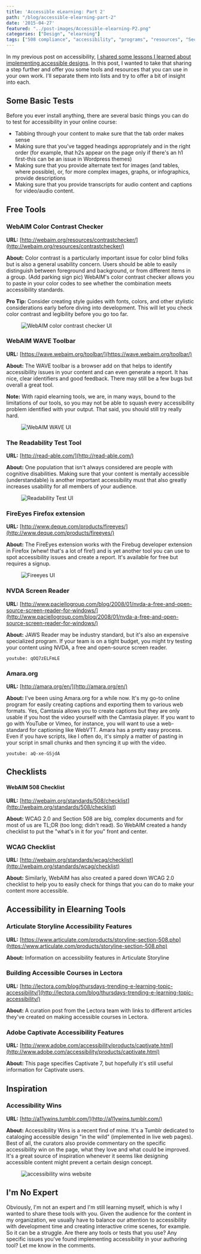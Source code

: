 ```yaml
---
title: 'Accessible eLearning: Part 2'
path: "/blog/accessible-elearning-part-2"
date: '2015-04-27'
featured: "../post-images/Accessible-elearning-P2.png"
categories: ["Design", "elearning"]
tags: ["508 compliance", "accessibility", "programs", "resources", "Section 508", "tools"]
---
```


In my previous post on accessibility, [I shared some lessons I learned about implementing accessible designs](/blog/accessible-elearning-lessons-learned-part-1/ "Accessible eLearning: Lessons Learned Part 1"). In this post, I wanted to take that sharing a step further and offer you some tools and resources that you can use in your own work. I'll separate them into lists and try to offer a bit of insight into each.

## Some Basic Tests

Before you ever install anything, there are several basic things you can do to test for accessibility in your online course:

*   Tabbing through your content to make sure that the tab order makes sense
*   Making sure that you've tagged headings appropriately and in the right order (for example, that h2s appear on the page only if there's an h1 first-this can be an issue in Wordpress themes)
*   Making sure that you provide alternate text for images (and tables, where possible), or, for more complex images, graphs, or infographics, provide descriptions
*   Making sure that you provide transcripts for audio content and captions for video/audio content.


## Free Tools

### WebAIM Color Contrast Checker

**URL:** [http://webaim.org/resources/contrastchecker/](http://webaim.org/resources/contrastchecker/)

**About:** Color contrast is a particularly important issue for color blind folks but is also a general usability concern. Users should be able to easily distinguish between foreground and background, or from different items in a group. (Add parking sign pic) WebAIM's color contrast checker allows you to paste in your color codes to see whether the combination meets accessibility standards.

**Pro Tip:** Consider creating style guides with fonts, colors, and other stylistic considerations early before diving into development. This will let you check color contrast and legibility before you go too far.

<figure>
  <img src="../post-images/colorcontrast-checker.png" alt="WebAIM color contrast checker UI" />
</figure>

### WebAIM WAVE Toolbar

**URL:** [https://wave.webaim.org/toolbar/](https://wave.webaim.org/toolbar/)

**About:** The WAVE toolbar is a browser add on that helps to identify accessibility issues in your content and can even generate a report. It has nice, clear identifiers and good feedback. There may still be a few bugs but overall a great tool.

**Note:** With rapid elearning tools, we are, in many ways, bound to the limitations of our tools, so you may not be able to squash every accessibility problem identified with your output. That said, you should still try really hard.

<figure>
  <img src="../post-images/WAVEToolbar.png" alt="WebAIM WAVE UI" />
</figure>

### The Readability Test Tool

**URL:** [http://read-able.com/](http://read-able.com/)

**About:** One population that isn't always considered are people with cognitive disabilities. Making sure that your content is mentally accessible (understandable) is another important accessibility must that also greatly increases usability for all members of your audience.

<figure>
  <img src="../post-images/ReadbilityTestTool.png" alt="Readability Test UI" />
</figure>

### FireEyes Firefox extension

**URL:** [http://www.deque.com/products/fireeyes/](http://www.deque.com/products/fireeyes/)

**About:** The FireEyes extension works with the Firebug developer extension in Firefox (whew! that's a lot of fire!) and is yet another tool you can use to spot accessibility issues and create a report. It's available for free but requires a signup.

<figure>
  <img src="../post-images/Fireeyes.jpg" alt="Fireeyes UI" />
</figure>

### NVDA Screen Reader

**URL:** [http://www.paciellogroup.com/blog/2008/01/nvda-a-free-and-open-source-screen-reader-for-windows/](http://www.paciellogroup.com/blog/2008/01/nvda-a-free-and-open-source-screen-reader-for-windows/)

**About:** JAWS Reader may be industry standard, but it's also an expensive specialized program. If your team is on a tight budget, you might try testing your content using NVDA, a free and open-source screen reader.

`youtube: qOQ7zELFmLE`

### Amara.org

**URL:** [http://amara.org/en/](http://amara.org/en/)

**About:** I've been using Amara.org for a while now. It's my go-to online program for easily creating captions and exporting them to various web formats. Yes, Camtasia allows you to create captions but they are only usable if you host the video yourself with the Camtasia player. If you want to go with YouTube or Vimeo, for instance, you will want to use a web-standard for captioning like WebVTT. Amara has a pretty easy process. Even if you have scripts, like I often do, it's simply a matter of pasting in your script in small chunks and then syncing it up with the video.

`youtube: aQ-xe-GSjdA`

## Checklists

#### WebAIM 508 Checklist

**URL:** [http://webaim.org/standards/508/checklist](http://webaim.org/standards/508/checklist)

**About:** WCAG 2.0 and Section 508 are big, complex documents and for most of us are TL;DR (too long; didn't read). So WebAIM created a handy checklist to put the "what's in it for you" front and center.

### WCAG Checklist

**URL:** [http://webaim.org/standards/wcag/checklist](http://webaim.org/standards/wcag/checklist)

**About:** Similarly, WebAIM has also created a pared down WCAG 2.0 checklist to help you to easily check for things that you can do to make your content more accessible.

## Accessibility in Elearning Tools

### Articulate Storyline Accessibility Features

**URL:** [https://www.articulate.com/products/storyline-section-508.php](https://www.articulate.com/products/storyline-section-508.php)

**About:** Information on accessibility features in Articulate Storyline

### Building Accessible Courses in Lectora

**URL:** [http://lectora.com/blog/thursdays-trending-e-learning-topic-accessibility/](http://lectora.com/blog/thursdays-trending-e-learning-topic-accessibility/)

**About:** A curation post from the Lectora team with links to different articles they've created on making accessible courses in Lectora.

### Adobe Captivate Accessibility Features

**URL:** [http://www.adobe.com/accessibility/products/captivate.html](http://www.adobe.com/accessibility/products/captivate.html)

**About:** This page specifies Captivate 7, but hopefully it's still useful information for Captivate users.

## Inspiration

### Accessibility Wins

**URL:** [http://a11ywins.tumblr.com/](http://a11ywins.tumblr.com/)

**About:** Accessibility Wins is a recent find of mine. It's a Tumblr dedicated to cataloging accessible design "in the wild" (implemented in live web pages). Best of all, the curators also provide commentary on the specific accessibility win on the page, what they love and what could be improved. It's a great source of inspiration whenever it seems like designing accessible content might prevent a certain design concept.

<figure>
  <img src="../post-images/accessibility-wins.png" alt="accessibility wins website" />
</figure>

## I'm No Expert

Obviously, I'm not an expert and I'm still learning myself, which is why I wanted to share these tools with you. Given the audience for the content in my organization, we usually have to balance our attention to accessibility with development time and creating interactive crime scenes, for example. So it can be a struggle. Are there any tools or tests that you use? Any specific issues you've found implementing accessibility in your authoring tool? Let me know in the comments.
